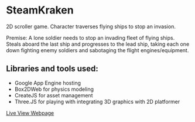 # SteamKraken
2D scroller game. Character traverses flying ships to stop an invasion.

Premise: A lone soldier needs to stop an invading fleet of flying ships. Steals aboard the last ship and progresses to the lead 
ship, taking each one down fighting enemy soldiers and sabotaging the flight engines/equipment.

## Libraries and tools used:
- Google App Engine hosting
- Box2DWeb for physics modeling
- CreateJS for asset management
- Three.JS for playing with integrating 3D graphics with 2D platformer

[Live View Webpage](http://steamkrakengame.appspot.com/gamemain)
